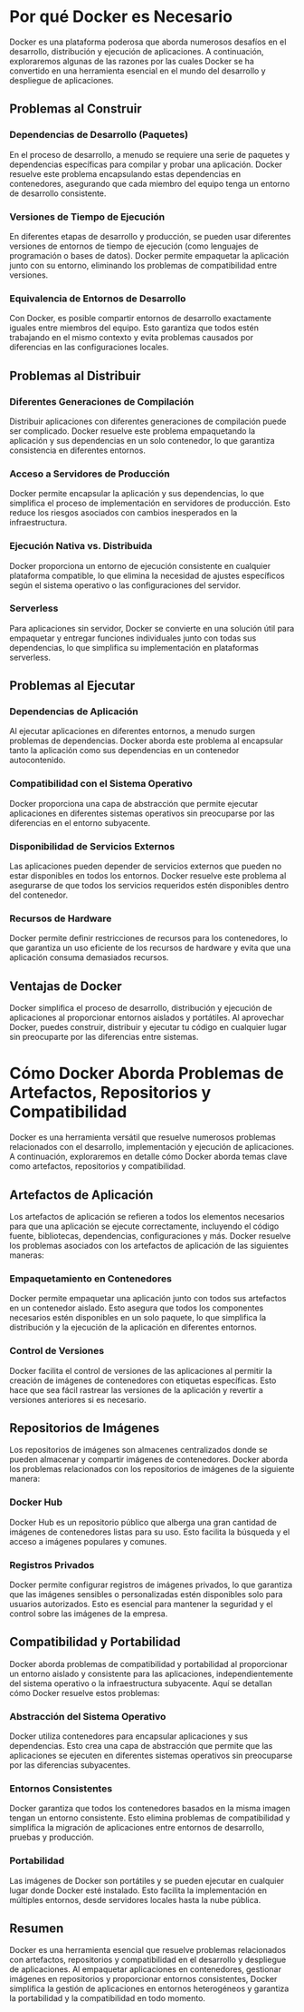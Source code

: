 # Por qué Docker es Necesario

Docker es una plataforma poderosa que aborda numerosos desafíos en el desarrollo, distribución y ejecución de aplicaciones. A continuación, exploraremos algunas de las razones por las cuales Docker se ha convertido en una herramienta esencial en el mundo del desarrollo y despliegue de aplicaciones.

## Problemas al Construir

### Dependencias de Desarrollo (Paquetes)

En el proceso de desarrollo, a menudo se requiere una serie de paquetes y dependencias específicas para compilar y probar una aplicación. Docker resuelve este problema encapsulando estas dependencias en contenedores, asegurando que cada miembro del equipo tenga un entorno de desarrollo consistente.

### Versiones de Tiempo de Ejecución

En diferentes etapas de desarrollo y producción, se pueden usar diferentes versiones de entornos de tiempo de ejecución (como lenguajes de programación o bases de datos). Docker permite empaquetar la aplicación junto con su entorno, eliminando los problemas de compatibilidad entre versiones.

### Equivalencia de Entornos de Desarrollo

Con Docker, es posible compartir entornos de desarrollo exactamente iguales entre miembros del equipo. Esto garantiza que todos estén trabajando en el mismo contexto y evita problemas causados por diferencias en las configuraciones locales.

## Problemas al Distribuir

### Diferentes Generaciones de Compilación

Distribuir aplicaciones con diferentes generaciones de compilación puede ser complicado. Docker resuelve este problema empaquetando la aplicación y sus dependencias en un solo contenedor, lo que garantiza consistencia en diferentes entornos.

### Acceso a Servidores de Producción

Docker permite encapsular la aplicación y sus dependencias, lo que simplifica el proceso de implementación en servidores de producción. Esto reduce los riesgos asociados con cambios inesperados en la infraestructura.

### Ejecución Nativa vs. Distribuida

Docker proporciona un entorno de ejecución consistente en cualquier plataforma compatible, lo que elimina la necesidad de ajustes específicos según el sistema operativo o las configuraciones del servidor.

### Serverless

Para aplicaciones sin servidor, Docker se convierte en una solución útil para empaquetar y entregar funciones individuales junto con todas sus dependencias, lo que simplifica su implementación en plataformas serverless.

## Problemas al Ejecutar

### Dependencias de Aplicación

Al ejecutar aplicaciones en diferentes entornos, a menudo surgen problemas de dependencias. Docker aborda este problema al encapsular tanto la aplicación como sus dependencias en un contenedor autocontenido.

### Compatibilidad con el Sistema Operativo

Docker proporciona una capa de abstracción que permite ejecutar aplicaciones en diferentes sistemas operativos sin preocuparse por las diferencias en el entorno subyacente.

### Disponibilidad de Servicios Externos

Las aplicaciones pueden depender de servicios externos que pueden no estar disponibles en todos los entornos. Docker resuelve este problema al asegurarse de que todos los servicios requeridos estén disponibles dentro del contenedor.

### Recursos de Hardware

Docker permite definir restricciones de recursos para los contenedores, lo que garantiza un uso eficiente de los recursos de hardware y evita que una aplicación consuma demasiados recursos.

## Ventajas de Docker

Docker simplifica el proceso de desarrollo, distribución y ejecución de aplicaciones al proporcionar entornos aislados y portátiles. Al aprovechar Docker, puedes construir, distribuir y ejecutar tu código en cualquier lugar sin preocuparte por las diferencias entre sistemas.



# Cómo Docker Aborda Problemas de Artefactos, Repositorios y Compatibilidad

Docker es una herramienta versátil que resuelve numerosos problemas relacionados con el desarrollo, implementación y ejecución de aplicaciones. A continuación, exploraremos en detalle cómo Docker aborda temas clave como artefactos, repositorios y compatibilidad.

## Artefactos de Aplicación

Los artefactos de aplicación se refieren a todos los elementos necesarios para que una aplicación se ejecute correctamente, incluyendo el código fuente, bibliotecas, dependencias, configuraciones y más. Docker resuelve los problemas asociados con los artefactos de aplicación de las siguientes maneras:

### Empaquetamiento en Contenedores

Docker permite empaquetar una aplicación junto con todos sus artefactos en un contenedor aislado. Esto asegura que todos los componentes necesarios estén disponibles en un solo paquete, lo que simplifica la distribución y la ejecución de la aplicación en diferentes entornos.

### Control de Versiones

Docker facilita el control de versiones de las aplicaciones al permitir la creación de imágenes de contenedores con etiquetas específicas. Esto hace que sea fácil rastrear las versiones de la aplicación y revertir a versiones anteriores si es necesario.

## Repositorios de Imágenes

Los repositorios de imágenes son almacenes centralizados donde se pueden almacenar y compartir imágenes de contenedores. Docker aborda los problemas relacionados con los repositorios de imágenes de la siguiente manera:

### Docker Hub

Docker Hub es un repositorio público que alberga una gran cantidad de imágenes de contenedores listas para su uso. Esto facilita la búsqueda y el acceso a imágenes populares y comunes.

### Registros Privados

Docker permite configurar registros de imágenes privados, lo que garantiza que las imágenes sensibles o personalizadas estén disponibles solo para usuarios autorizados. Esto es esencial para mantener la seguridad y el control sobre las imágenes de la empresa.

## Compatibilidad y Portabilidad

Docker aborda problemas de compatibilidad y portabilidad al proporcionar un entorno aislado y consistente para las aplicaciones, independientemente del sistema operativo o la infraestructura subyacente. Aquí se detallan cómo Docker resuelve estos problemas:

### Abstracción del Sistema Operativo

Docker utiliza contenedores para encapsular aplicaciones y sus dependencias. Esto crea una capa de abstracción que permite que las aplicaciones se ejecuten en diferentes sistemas operativos sin preocuparse por las diferencias subyacentes.

### Entornos Consistentes

Docker garantiza que todos los contenedores basados en la misma imagen tengan un entorno consistente. Esto elimina problemas de compatibilidad y simplifica la migración de aplicaciones entre entornos de desarrollo, pruebas y producción.

### Portabilidad

Las imágenes de Docker son portátiles y se pueden ejecutar en cualquier lugar donde Docker esté instalado. Esto facilita la implementación en múltiples entornos, desde servidores locales hasta la nube pública.

## Resumen

Docker es una herramienta esencial que resuelve problemas relacionados con artefactos, repositorios y compatibilidad en el desarrollo y despliegue de aplicaciones. Al empaquetar aplicaciones en contenedores, gestionar imágenes en repositorios y proporcionar entornos consistentes, Docker simplifica la gestión de aplicaciones en entornos heterogéneos y garantiza la portabilidad y la compatibilidad en todo momento.
